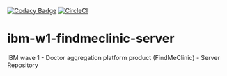 [![Codacy Badge](https://api.codacy.com/project/badge/Grade/6bd6f1cbad4141b09a80a773d61f94d6)](https://app.codacy.com/app/PriyankaKarthikeyan/ibm-w1-findmeclinic-server?utm_source=github.com&utm_medium=referral&utm_content=stackroute/ibm-w1-findmeclinic-server&utm_campaign=Badge_Grade_Dashboard)
[![CircleCI](https://circleci.com/gh/stackroute/ibm-w1-findmeclinic-server.svg?style=svg)](https://circleci.com/gh/stackroute/ibm-w1-findmeclinic-server)
# ibm-w1-findmeclinic-server
IBM wave 1 - Doctor aggregation platform product (FindMeClinic) - Server Repository


